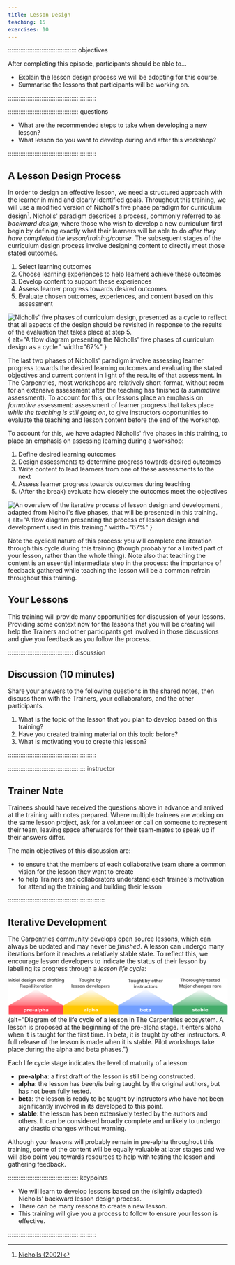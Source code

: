 ```yaml
---
title: Lesson Design
teaching: 15
exercises: 10
---
```


::::::::::::::::::::::::::::::::::::::: objectives

After completing this episode, participants should be able to...

- Explain the lesson design process we will be adopting for this course.
- Summarise the lessons that participants will be working on.

::::::::::::::::::::::::::::::::::::::::::::::::::

:::::::::::::::::::::::::::::::::::::::: questions

- What are the recommended steps to take when developing a new lesson?
- What lesson do you want to develop during and after this workshop?

::::::::::::::::::::::::::::::::::::::::::::::::::

## A Lesson Design Process

In order to design an effective lesson, we need a structured approach with the learner in mind and  clearly identified goals. Throughout this training, we will use a modified version of Nicholl's five phase paradigm for curriculum design[^1].
Nicholls' paradigm describes a process, commonly referred to as _backward design_,
where those who wish to develop a new curriculum first begin by defining
exactly what their learners will be able to do
_after they have completed the lesson/training/course_.
The subsequent stages of the curriculum design process involve designing content
to directly meet those stated outcomes.

1. Select learning outcomes
2. Choose learning experiences to help learners achieve these outcomes
3. Develop content to support these experiences
4. Assess learner progress towards desired outcomes
5. Evaluate chosen outcomes, experiences, and content based on this assessment

![Nicholls' five phases of curriculum design[^1], 
presented as a cycle to reflect that all aspects of the design should be 
revisited in response to the results of the evaluation that takes place at step 5.
](fig/nicholls-five-phases.svg){
alt="A flow diagram presenting the Nicholls' five phases of curriculum design as a cycle."
width="67%"
}

The last two phases of Nicholls' paradigm involve
assessing learner progress towards the desired learning outcomes and
evaluating the stated objectives and current content in light of the results of that assessment.
In The Carpentries, most workshops are relatively short-format,
without room for an extensive assessment after the teaching has finished
(a _summative_ assessment).
To account for this, our lessons place an emphasis on _formative_ assessment:
assessment of learner progress that takes place _while the teaching is still going on_,
to give instructors opportunities to evaluate the teaching and lesson content
before the end of the workshop.

To account for this,
we have adapted Nicholls' five phases in this training,
to place an emphasis on assessing learning during a workshop:

1. Define desired learning outcomes
2. Design assessments to determine progress towards desired outcomes
3. Write content to lead learners from one of these assessments to the next
4. Assess learner progress towards outcomes during teaching
5. (After the break) evaluate how closely the outcomes meet the objectives

![An overview of the iterative process of lesson design and development 
, adapted from Nicholl's five phases,
that will be presented in this training.
](fig/cldt-design-process.svg){
alt="A flow diagram presenting the process of lesson design and development used in this training."
width="67%"
}

Note the cyclical nature of this process:
you will complete one iteration through this cycle during this training
(though probably for a limited part of your lesson, rather than the whole thing).
Note also that teaching the content is an essential intermediate step in the process:
the importance of feedback gathered while teaching the lesson
will be a common refrain throughout this training.


## Your Lessons

This training will provide many opportunities for discussion of your lessons.
Providing some context now for the lessons that you will be creating will
help the Trainers and other participants get involved in those discussions
and give you feedback as you follow the process.


:::::::::::::::::::::::::::::::::::::  discussion

## Discussion (10 minutes)

Share your answers to the following questions in the shared notes,
then discuss them with the Trainers, your collaborators, and the other participants.

1. What is the topic of the lesson that you plan to develop based on this training?
2. Have you created training material on this topic before?
3. What is motivating you to create this lesson?

::::::::::::::::::::::::::::::::::::::::::::::::::

:::::::::::::::::::::::::::::::::::::::::::: instructor

## Trainer Note

Trainees should have received the questions above in advance and arrived at the training with notes prepared.
Where multiple trainees are working on the same lesson project, 
ask for a volunteer or call on someone to represent their team,
leaving space afterwards for their team-mates to speak up if their answers differ.

The main objectives of this discussion are:

- to ensure that the members of each collaborative team share a common vision for the lesson they want to create
- to help Trainers and collaborators understand each trainee's motivation for attending the training and building their lesson

:::::::::::::::::::::::::::::::::::::::::::::::::::::::

## Iterative Development

The Carpentries community develops open source lessons,
which can always be updated and may never be _finished_.
A lesson can undergo many iterations before it reaches a relatively stable state.
To reflect this, we encourage lesson developers to 
indicate the status of their lesson by labelling its progress through a _lesson life cycle_:

![The life cycle of a lesson](fig/life_cycle.png){alt="Diagram of the life cycle of a
lesson in The Carpentries ecosystem. A lesson is proposed at the beginning of the
pre-alpha stage. It enters alpha when it is taught for the first time. In beta, it is
taught by other instructors. A full release of the lesson is made when it is stable.
Pilot workshops take place during the alpha and beta phases."}

Each life cycle stage indicates the level of maturity of a lesson:

- **pre-alpha**: a first draft of the lesson is still being constructed.
- **alpha**: the lesson has been/is being taught by the original authors, but has not been fully tested.
- **beta**: the lesson is ready to be taught by instructors who have not been significantly involved in its developed to this point.
- **stable**: the lesson has been extensively tested by the authors and others. It can be considered broadly complete and unlikely to undergo any drastic changes without warning.

Although your lessons will probably remain in pre-alpha throughout this training,
some of the content will be equally valuable at later stages 
and we will also point you towards resources to help with testing the lesson and gathering feedback.

:::::::::::::::::::::::::::::::::::::::: keypoints

- We will learn to develop lessons based on the (slightly adapted) Nicholls' backward lesson design  process.
- There can be many reasons to create a new lesson.
- This training will give you a process to follow to ensure your lesson is effective.

::::::::::::::::::::::::::::::::::::::::::::::::::


[^1]: [Nicholls (2002)](learners/reference.md#litref)
